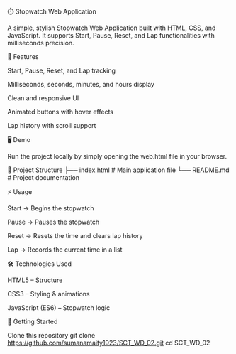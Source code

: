 
⏱️ Stopwatch Web Application

A simple, stylish Stopwatch Web Application built with HTML, CSS, and JavaScript.
It supports Start, Pause, Reset, and Lap functionalities with milliseconds precision.

🚀 Features

Start, Pause, Reset, and Lap tracking

Milliseconds, seconds, minutes, and hours display

Clean and responsive UI

Animated buttons with hover effects

Lap history with scroll support

🖥️ Demo

Run the project locally by simply opening the web.html file in your browser.

📂 Project Structure
├── index.html   # Main application file
└── README.md    # Project documentation

⚡ Usage

Start → Begins the stopwatch

Pause → Pauses the stopwatch

Reset → Resets the time and clears lap history

Lap → Records the current time in a list

🛠️ Technologies Used

HTML5 – Structure

CSS3 – Styling & animations

JavaScript (ES6) – Stopwatch logic

🚀 Getting Started

Clone this repository
git clone https://github.com/sumanamaity1923/SCT_WD_02.git
cd SCT_WD_02
